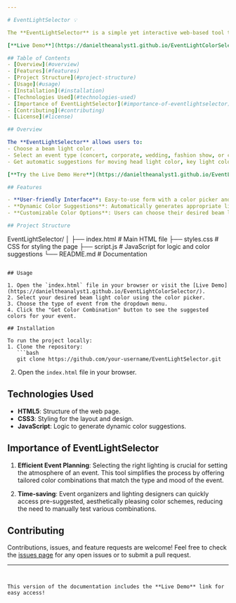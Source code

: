 ```yaml
---

# EventLightSelector 💡

The **EventLightSelector** is a simple yet interactive web-based tool that helps users select appropriate lighting color combinations for different types of events. Whether you're planning a concert, corporate event, wedding, fashion show, or church service, this tool provides visually appealing color suggestions that match the theme of the event.

[**Live Demo**](https://danieltheanalyst1.github.io/EventLightColorSelector/)

## Table of Contents
- [Overview](#overview)
- [Features](#features)
- [Project Structure](#project-structure)
- [Usage](#usage)
- [Installation](#installation)
- [Technologies Used](#technologies-used)
- [Importance of EventLightSelector](#importance-of-eventlightselector)
- [Contributing](#contributing)
- [License](#license)

## Overview

The **EventLightSelector** allows users to:
- Choose a beam light color.
- Select an event type (concert, corporate, wedding, fashion show, or church).
- Get automatic suggestions for moving head light color, key light color, and a recommended theme based on the selected event.

[**Try the Live Demo Here**](https://danieltheanalyst1.github.io/EventLightColorSelector/)

## Features

- **User-friendly Interface**: Easy-to-use form with a color picker and dropdown menu to select event types.
- **Dynamic Color Suggestions**: Automatically generates appropriate lighting suggestions based on the event type.
- **Customizable Color Options**: Users can choose their desired beam light color while receiving suggestions for other lighting elements.

## Project Structure
```
EventLightSelector/
│
├── index.html        # Main HTML file
├── styles.css        # CSS for styling the page
├── script.js         # JavaScript for logic and color suggestions
└── README.md         # Documentation
```

## Usage

1. Open the `index.html` file in your browser or visit the [Live Demo](https://danieltheanalyst1.github.io/EventLightColorSelector/).
2. Select your desired beam light color using the color picker.
3. Choose the type of event from the dropdown menu.
4. Click the "Get Color Combination" button to see the suggested colors for your event.

## Installation

To run the project locally:
1. Clone the repository:
   ```bash
   git clone https://github.com/your-username/EventLightSelector.git
   ```
2. Open the `index.html` file in your browser.

## Technologies Used

- **HTML5**: Structure of the web page.
- **CSS3**: Styling for the layout and design.
- **JavaScript**: Logic to generate dynamic color suggestions.

## Importance of EventLightSelector

1. **Efficient Event Planning**: Selecting the right lighting is crucial for setting the atmosphere of an event. This tool simplifies the process by offering tailored color combinations that match the type and mood of the event.
   
2. **Time-saving**: Event organizers and lighting designers can quickly access pre-suggested, aesthetically pleasing color schemes, reducing the need to manually test various combinations.

## Contributing

Contributions, issues, and feature requests are welcome! Feel free to check the [issues page](https://github.com/your-username/EventLightSelector/issues) for any open issues or to submit a pull request.

---
```


This version of the documentation includes the **Live Demo** link for easy access!
